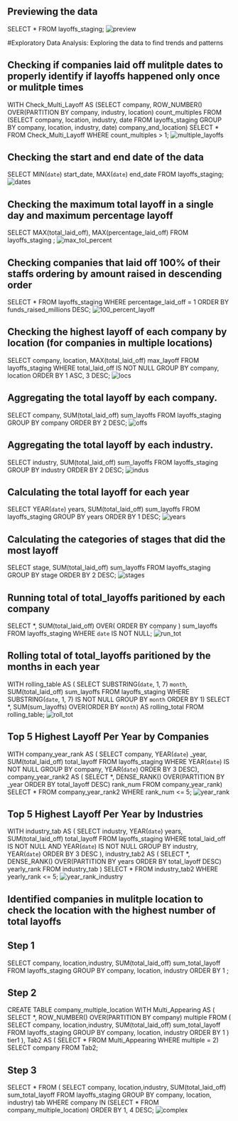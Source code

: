 ## Previewing the data
SELECT * FROM layoffs_staging;
![preview](https://github.com/user-attachments/assets/d4f814f7-0a95-4ca5-b130-f9299e8fe710)

#Exploratory Data Analysis: Exploring the data to find trends and patterns

## Checking if companies laid off mulitple dates to properly identify if layoffs happened only once or mulitple times
WITH Check_Multi_Layoff AS (SELECT company, ROW_NUMBER() OVER(PARTITION BY company, industry, location) count_multiples FROM (SELECT company, location, industry, date FROM layoffs_staging
GROUP BY company, location, industry, date) company_and_location)
SELECT * FROM Check_Multi_Layoff
WHERE count_multiples > 1;
![multiple_layoffs](https://github.com/user-attachments/assets/201a36c1-04eb-4a2f-bf6b-1e73d6e89a69)


## Checking the start and end date of the data
SELECT  MIN(`date`) start_date, MAX(`date`) end_date
FROM layoffs_staging;
![dates](https://github.com/user-attachments/assets/0e11c3ae-ad5f-4c2b-b7d2-de0ca224c945)

## Checking the maximum total layoff in a single day and maximum percentage layoff
SELECT MAX(total_laid_off), MAX(percentage_laid_off) FROM layoffs_staging
;
![max_tol_percent](https://github.com/user-attachments/assets/274cdc6d-4fde-4a5b-861d-902e84b3962a)

## Checking companies that laid off 100% of their staffs ordering by amount raised in descending order
SELECT * FROM layoffs_staging
WHERE percentage_laid_off = 1
ORDER BY funds_raised_millions DESC;
![100_percent_layoff](https://github.com/user-attachments/assets/31408a09-32a4-490d-add5-76598d315b6f)

## Checking the highest layoff of each company by location (for companies in multiple locations)
SELECT company, location, MAX(total_laid_off) max_layoff FROM layoffs_staging
WHERE total_laid_off IS NOT NULL
GROUP BY company, location
ORDER BY 1 ASC, 3 DESC;
![locs](https://github.com/user-attachments/assets/b1201eeb-cdd7-472d-a287-4fdfa8f185a5)

## Aggregating the total layoff by each company.
SELECT company, SUM(total_laid_off) sum_layoffs FROM layoffs_staging
GROUP BY company
ORDER BY 2 DESC;
![offs](https://github.com/user-attachments/assets/6f581339-1e84-4b89-8008-5be4a412e8fe)

## Aggregating the total layoff by each industry.
SELECT industry, SUM(total_laid_off) sum_layoffs FROM layoffs_staging
GROUP BY industry
ORDER BY 2 DESC;
![indus](https://github.com/user-attachments/assets/5c2a9f23-e377-4a9c-b7d1-4341d1b0a082)

## Calculating the total layoff for each year
SELECT YEAR(`date`) years, SUM(total_laid_off) sum_layoffs FROM layoffs_staging
GROUP BY years
ORDER BY 1 DESC;
![years](https://github.com/user-attachments/assets/73ec9e0a-3670-4aed-99e1-8153ea31257b)

## Calculating the categories of stages that did the most layoff
SELECT stage, SUM(total_laid_off) sum_layoffs FROM layoffs_staging
GROUP BY stage
ORDER BY 2 DESC;
![stages](https://github.com/user-attachments/assets/df83ec2a-7641-4661-891b-81835e889eb9)

## Running total of total_layoffs paritioned by each company
SELECT *,
SUM(total_laid_off) OVER( ORDER BY company ) sum_layoffs
FROM layoffs_staging
WHERE `date` IS NOT NULL;
![run_tot](https://github.com/user-attachments/assets/fff05bb2-2eeb-4c6a-aaa5-aecd5accefd6)

## Rolling total of total_layoffs paritioned by the months in each year
WITH rolling_table AS (
SELECT SUBSTRING(`date`, 1, 7) `month`,
SUM(total_laid_off) sum_layoffs
FROM layoffs_staging
WHERE SUBSTRING(`date`, 1, 7) IS NOT NULL
GROUP BY `month`
ORDER BY 1)
SELECT *,
SUM(sum_layoffs) OVER(ORDER BY `month`) AS rolling_total
FROM rolling_table;
![roll_tot](https://github.com/user-attachments/assets/c627e647-3f72-4364-b344-936aef563f46)

## Top 5 Highest Layoff Per Year by Companies
WITH company_year_rank AS (
	SELECT company, YEAR(`date`) _year,
	SUM(total_laid_off) total_layoff
	FROM layoffs_staging
	WHERE YEAR(`date`) IS NOT NULL
	GROUP BY company, YEAR(`date`) 
	ORDER BY 3 DESC),
	company_year_rank2 AS (
	SELECT *,
	DENSE_RANK() OVER(PARTITION BY _year ORDER BY total_layoff DESC) rank_num
	FROM company_year_rank)
SELECT * FROM company_year_rank2
WHERE rank_num <= 5;
![year_rank](https://github.com/user-attachments/assets/e4bcefdf-a1b0-49f6-90bc-c436531f75b1)

## Top 5 Highest Layoff Per Year by Industries
WITH industry_tab AS (
	SELECT industry, 
	YEAR(`date`) years,
	SUM(total_laid_off) total_layoff
	FROM layoffs_staging
	WHERE total_laid_off IS NOT NULL AND YEAR(`date`) IS NOT NULL
	GROUP BY industry, YEAR(`date`)
	ORDER BY 3 DESC
),
industry_tab2 AS (
	SELECT *,
	DENSE_RANK() OVER(PARTITION BY years ORDER BY total_layoff DESC) yearly_rank
	FROM industry_tab
)
SELECT * FROM industry_tab2
WHERE yearly_rank <= 5;
![year_rank_industry](https://github.com/user-attachments/assets/4e64070f-c40d-4c95-a731-829603bc6f1b)

## Identified companies in mulitple location to check the location with the highest number of total layoffs
## Step 1
SELECT company, location,industry, SUM(total_laid_off) sum_total_layoff
FROM layoffs_staging
GROUP BY company, location, industry
ORDER BY 1
;

## Step 2
CREATE TABLE company_multiple_location
WITH Multi_Appearing AS (	
	SELECT *, 
	ROW_NUMBER() OVER(PARTITION BY company) multiple
	FROM (
		SELECT company, location,industry, SUM(total_laid_off) sum_total_layoff
		FROM layoffs_staging
		GROUP BY company, location, industry
		ORDER BY 1
	) tier1
), Tab2 AS  (
SELECT * FROM Multi_Appearing
WHERE multiple = 2)
SELECT company FROM Tab2;

## Step 3
SELECT * FROM (
		SELECT company, location,industry, SUM(total_laid_off) sum_total_layoff
		FROM layoffs_staging
		GROUP BY company, location, industry) tab
	WHERE company IN (SELECT * FROM company_multiple_location)
    ORDER BY 1, 4 DESC;
    ![complex](https://github.com/user-attachments/assets/c8d33938-6276-4b95-a396-a90e22ae2b74)
